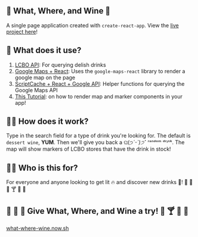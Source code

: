 ## 🍷 What, Where, and Wine 🍷

A single page application created with `create-react-app`.
View the [live project here](https://what-where-wine.now.sh/)!

## 🤔 What does it use?

1. [LCBO API](https://lcboapi.com/docs/v1): For querying delish drinks
2. [Google Maps + React](https://www.npmjs.com/package/google-maps-react): Uses the `google-maps-react` library to render a google map on the page
3. [ScriptCache + React + Google API](https://gist.github.com/auser/1d55aa3897f15d17caf21dc39b85b663): Helper functions for querying the Google Maps API
4. [This Tutorial](https://www.fullstackreact.com/articles/how-to-write-a-google-maps-react-component/): on how to render map and marker components in your app!

## 👩‍💻 How does it work?

Type in the search field for a type of drink you're looking for. The default is `dessert wine`, **YUM**.
Then we'll give you back a ଘ(੭*ˊᵕˋ)੭* ̀ˋ ʳᵃⁿᵈᵒᵐ ᵈʳᶦⁿᵏ.
The map will show markers of LCBO stores that have the drink in stock!

## 👩‍💻 Who is this for?
For everyone and anyone looking to get lit 🔥 and discover new drinks 🍾!
🍹 🍷 🍶 🍸 🍺 🥃

## 🍹 🍷 🍶 Give What, Where, and Wine a try! 🍷 🍸 🍺 🥃
[what-where-wine.now.sh](https://what-where-wine.now.sh/)
